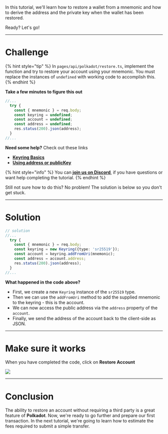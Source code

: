 In this tutorial, we'll learn how to restore a wallet from a mnemonic and how to derive the address and the private key when the wallet has been restored.

Ready? Let's go!

------------------------

# Challenge

{% hint style="tip" %}
In `pages/api/polkadot/restore.ts`, implement the function and try to restore your account using your mnemonic. You must replace the instances of `undefined` with working code to accomplish this.
{% endhint %}

**Take a few minutes to figure this out**

```typescript
//...
  try {
    const { mnemonic } = req.body;
    const keyring = undefined;
    const account = undefined;
    const address = undefined;
    res.status(200).json(address);
  }
//...
```

**Need some help?** Check out these links
* [**Keyring Basics**](https://polkadot.js.org/docs/keyring/start/basics)  
* [**Using address or publicKey**](https://polkadot.js.org/docs/keyring/start/sign-verify#verify-using-address-or-publickey)  

{% hint style="info" %}
You can [**join us on Discord**](https://discord.gg/fszyM7K), if you have questions or want help completing the tutorial.
{% endhint %}

Still not sure how to do this? No problem! The solution is below so you don't get stuck.

------------------------

# Solution

```typescript
// solution
//...
  try {
    const { mnemonic } = req.body;  
    const keyring = new Keyring({type: 'sr25519'});
    const account = keyring.addFromUri(mnemonic);
    const address = account.address;
    res.status(200).json(address);
  }
//...
```

**What happened in the code above?**

* First, we create a new `Keyring` instance of the `sr25519` type.
* Then we can use the `addFromUri` method to add the supplied mnemonic to the keyring - this is the account.
* We can now access the public address via the `address` property of the `account`.
* Finally, we send the address of the account back to the client-side as JSON.
------------------------

# Make sure it works

When you have completed the code, click on **Restore Account**

![](../../../.gitbook/assets/pathways/polkadot/polkadot-restore.gif)

-----------------------------

# Conclusion

The ability to restore an account without requiring a third party is a great feature of **Polkadot**. Now, we're ready to go further and prepare our first transaction. In the next tutorial, we're going to learn how to estimate the fees required to submit a simple transfer.

